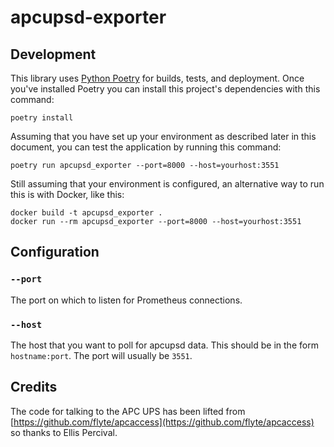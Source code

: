 # apcupsd-exporter

## Development

This library uses [Python Poetry](https://python-poetry.org/) for builds, tests, and deployment. Once you've installed Poetry you can install this project's dependencies with this command:

```
poetry install
```

Assuming that you have set up your environment as described later in this document, you can test the application by running this command:

```
poetry run apcupsd_exporter --port=8000 --host=yourhost:3551
```

Still assuming that your environment is configured, an alternative way to run this is with Docker, like this:

```
docker build -t apcupsd_exporter .
docker run --rm apcupsd_exporter --port=8000 --host=yourhost:3551
```

## Configuration

### `--port`

The port on which to listen for Prometheus connections.

### `--host`

The host that you want to poll for apcupsd data. This should be in the form `hostname:port`. The port will usually be `3551`.

## Credits

The code for talking to the APC UPS has been lifted from [https://github.com/flyte/apcaccess](https://github.com/flyte/apcaccess) so thanks to Ellis Percival.
